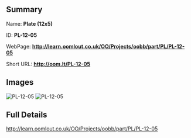 

## Summary
 
Name: __Plate (12x5)__

ID: __PL-12-05__

WebPage: __http://learn.oomlout.co.uk/OO/Projects/oobb/part/PL/PL-12-05__

Short URL: __http://oom.lt/PL-12-05__


## Images
![PL-12-05](http://oomlout.com/oobb-gen/parts/PL/PL-12-05/PL-12-05_01_420.jpg)
![PL-12-05](http://oomlout.com/oobb-gen/parts/PL/PL-12-05/PL-12-05_420.png)




## Full Details

 http://learn.oomlout.co.uk/OO/Projects/oobb/part/PL/PL-12-05

